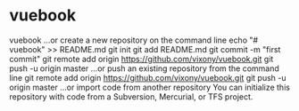 # vuebook
vuebook
…or create a new repository on the command line
echo "# vuebook" >> README.md
git init
git add README.md
git commit -m "first commit"
git remote add origin https://github.com/vixony/vuebook.git
git push -u origin master
…or push an existing repository from the command line
git remote add origin https://github.com/vixony/vuebook.git
git push -u origin master
…or import code from another repository
You can initialize this repository with code from a Subversion, Mercurial, or TFS project.

